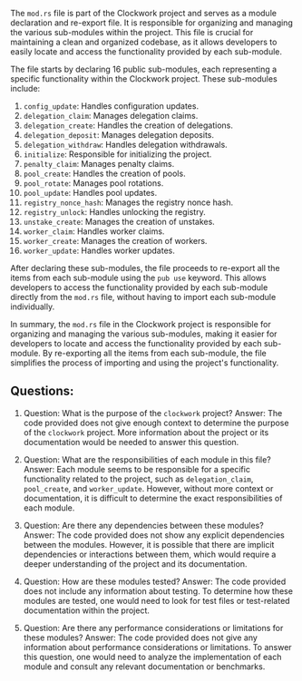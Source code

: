 
The `mod.rs` file is part of the Clockwork project and serves as a module declaration and re-export file. It is responsible for organizing and managing the various sub-modules within the project. This file is crucial for maintaining a clean and organized codebase, as it allows developers to easily locate and access the functionality provided by each sub-module.

The file starts by declaring 16 public sub-modules, each representing a specific functionality within the Clockwork project. These sub-modules include:

1. `config_update`: Handles configuration updates.
2. `delegation_claim`: Manages delegation claims.
3. `delegation_create`: Handles the creation of delegations.
4. `delegation_deposit`: Manages delegation deposits.
5. `delegation_withdraw`: Handles delegation withdrawals.
6. `initialize`: Responsible for initializing the project.
7. `penalty_claim`: Manages penalty claims.
8. `pool_create`: Handles the creation of pools.
9. `pool_rotate`: Manages pool rotations.
10. `pool_update`: Handles pool updates.
11. `registry_nonce_hash`: Manages the registry nonce hash.
12. `registry_unlock`: Handles unlocking the registry.
13. `unstake_create`: Manages the creation of unstakes.
14. `worker_claim`: Handles worker claims.
15. `worker_create`: Manages the creation of workers.
16. `worker_update`: Handles worker updates.

After declaring these sub-modules, the file proceeds to re-export all the items from each sub-module using the `pub use` keyword. This allows developers to access the functionality provided by each sub-module directly from the `mod.rs` file, without having to import each sub-module individually.

In summary, the `mod.rs` file in the Clockwork project is responsible for organizing and managing the various sub-modules, making it easier for developers to locate and access the functionality provided by each sub-module. By re-exporting all the items from each sub-module, the file simplifies the process of importing and using the project's functionality.
## Questions: 
 1. Question: What is the purpose of the `clockwork` project?
   Answer: The code provided does not give enough context to determine the purpose of the `clockwork` project. More information about the project or its documentation would be needed to answer this question.

2. Question: What are the responsibilities of each module in this file?
   Answer: Each module seems to be responsible for a specific functionality related to the project, such as `delegation_claim`, `pool_create`, and `worker_update`. However, without more context or documentation, it is difficult to determine the exact responsibilities of each module.

3. Question: Are there any dependencies between these modules?
   Answer: The code provided does not show any explicit dependencies between the modules. However, it is possible that there are implicit dependencies or interactions between them, which would require a deeper understanding of the project and its documentation.

4. Question: How are these modules tested?
   Answer: The code provided does not include any information about testing. To determine how these modules are tested, one would need to look for test files or test-related documentation within the project.

5. Question: Are there any performance considerations or limitations for these modules?
   Answer: The code provided does not give any information about performance considerations or limitations. To answer this question, one would need to analyze the implementation of each module and consult any relevant documentation or benchmarks.
    